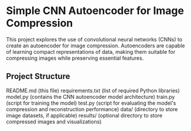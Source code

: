 # Simple CNN Autoencoder for Image Compression

This project explores the use of convolutional neural networks (CNNs) to create an autoencoder for image compression. Autoencoders are capable of learning compact representations of data, making them suitable for compressing images while preserving essential features.

## Project Structure

README.md (this file)
requirements.txt (list of required Python libraries)
model.py (contains the CNN autoencoder model architecture)
train.py (script for training the model)
test.py (script for evaluating the model's compression and reconstruction performance)
data/ (directory to store image datasets, if applicable)
results/ (optional directory to store compressed images and visualizations)
